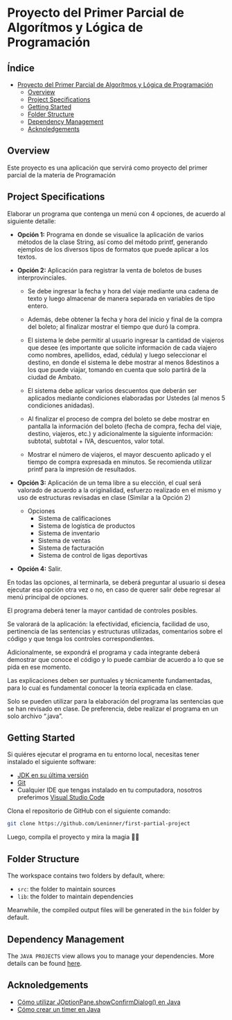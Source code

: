 # Proyecto del Primer Parcial de Algorítmos y Lógica de Programación

<h2>Índice</h2>

- [Proyecto del Primer Parcial de Algorítmos y Lógica de Programación](#proyecto-del-primer-parcial-de-algorítmos-y-lógica-de-programación)
  - [Overview](#overview)
  - [Project Specifications](#project-specifications)
  - [Getting Started](#getting-started)
  - [Folder Structure](#folder-structure)
  - [Dependency Management](#dependency-management)
  - [Acknoledgements](#acknoledgements)

## Overview

Este proyecto es una aplicación que servirá como proyecto del primer parcial de la materia de Programación

## Project Specifications

Elaborar un programa que contenga un menú con 4 opciones, de acuerdo al siguiente detalle:

- **Opción 1:** Programa en donde se visualice la aplicación de varios métodos de la clase String, así como del método printf, generando ejemplos de los diversos tipos de formatos que puede aplicar a los textos.

- **Opción 2:** Aplicación para registrar la venta de boletos de buses interprovinciales.

  - Se debe ingresar la fecha y hora del viaje mediante una cadena de texto y luego almacenar de manera separada en variables de tipo entero.

  - Además, debe obtener la fecha y hora del inicio y final de la compra del boleto; al finalizar mostrar el tiempo que duró la compra.

  - El sistema le debe permitir al usuario ingresar la cantidad de viajeros que desee (es importante que solicite información de cada viajero como nombres, apellidos, edad, cédula) y luego seleccionar el destino, en donde el sistema le debe mostrar al menos 8destinos a los que puede viajar, tomando en cuenta que solo partirá de la ciudad de Ambato.

  - El sistema debe aplicar varios descuentos que deberán ser aplicados mediante condiciones elaboradas por Ustedes (al menos 5 condiciones anidadas).

  - Al finalizar el proceso de compra del boleto se debe mostrar en pantalla la información del boleto (fecha de compra, fecha del viaje, destino, viajeros, etc.) y adicionalmente la siguiente información: subtotal, subtotal + IVA, descuentos, valor total.

  - Mostrar el número de viajeros, el mayor descuento aplicado y el tiempo de compra expresada en minutos. Se recomienda utilizar printf para la impresión de resultados.

- **Opción 3:** Aplicación de un tema libre a su elección, el cual será valorado de acuerdo a la originalidad, esfuerzo realizado en el mismo y uso de estructuras revisadas en clase (Similar a la Opción 2)

  - Opciones
    - Sistema de calificaciones
    - Sistema de logística de productos
    - Sistema de inventario
    - Sistema de ventas
    - Sistema de facturación
    - Sistema de control de ligas deportivas

- **Opción 4:** Salir.

En todas las opciones, al terminarla, se deberá preguntar al usuario si desea ejecutar esa opción otra vez o no, en caso de querer salir debe regresar al menú principal de opciones.

El programa deberá tener la mayor cantidad de controles posibles.

Se valorará de la aplicación: la efectividad, eficiencia, facilidad de uso, pertinencia de las sentencias y estructuras utilizadas, comentarios sobre el código y que tenga los controles correspondientes.

Adicionalmente, se expondrá el programa y cada integrante deberá demostrar que conoce el código y lo puede cambiar de acuerdo a lo que se pida en ese momento.

Las explicaciones deben ser puntuales y técnicamente fundamentadas, para lo cual es fundamental conocer la teoría explicada en clase.

Solo se pueden utilizar para la elaboración del programa las sentencias que se han revisado en clase. De preferencia, debe realizar el programa en un solo archivo “.java”.

## Getting Started

Si quiéres ejecutar el programa en tu entorno local, necesitas tener instalado el siguiente software:

- [JDK en su última versión](https://www.oracle.com/java/technologies/downloads/)
- [Git](https://git-scm.com/downloads)
- Cualquier IDE que tengas instalado en tu computadora, nosotros preferimos [Visual Studio Code](https://code.visualstudio.com/download)

Clona el repositorio de GitHub con el siguiente comando:

```bash
git clone https://github.com/Leninner/first-partial-project
```

Luego, compila el proyecto y mira la magia 🌟🌟

## Folder Structure

The workspace contains two folders by default, where:

- `src`: the folder to maintain sources
- `lib`: the folder to maintain dependencies

Meanwhile, the compiled output files will be generated in the `bin` folder by default.

## Dependency Management

The `JAVA PROJECTS` view allows you to manage your dependencies. More details can be found [here](https://github.com/microsoft/vscode-java-dependency#manage-dependencies).

## Acknoledgements

- [Cómo utilizar JOptionPane.showConfirmDialog() en Java](https://www.youtube.com/watch?v=GwjUKVeVtCo&ab_channel=FredyGeek)
- [Cómo crear un timer en Java](https://www.jc-mouse.net/java/contar-segundos-problema-resuelto)

